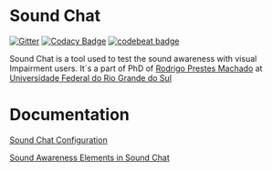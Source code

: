 # Sound Chat

[![Gitter](https://badges.gitter.im/rodrigoprestesmachado/soundchat.svg)](https://gitter.im/rodrigoprestesmachado/soundchat?utm_source=badge&utm_medium=badge&utm_campaign=pr-badge) [![Codacy Badge](https://api.codacy.com/project/badge/Grade/5d3e52ad20134df9b5eda07863ff68b8)](https://www.codacy.com/app/rodrigo.prestes/soundchat?utm_source=github.com&amp;utm_medium=referral&amp;utm_content=rodrigoprestesmachado/soundchat&amp;utm_campaign=Badge_Grade) [![codebeat badge](https://codebeat.co/badges/3bbe5409-f942-41dc-9cab-260f25b57ccd)](https://codebeat.co/projects/github-com-rodrigoprestesmachado-soundchat-master)

Sound Chat is a tool used to test the sound awareness with visual Impairment users. It`s a part of PhD of [Rodrigo Prestes Machado](https://www.mendeley.com/profiles/rodrigo-prestes-machado/) at [Universidade Federal do Rio Grande do Sul](http://ufrgs.br)

# Documentation

[Sound Chat Configuration](https://github.com/rodrigoprestesmachado/soundchat/wiki)

[Sound Awareness Elements in Sound Chat](https://github.com/rodrigoprestesmachado/soundchat/wiki/Sound-Awareness-Elements)